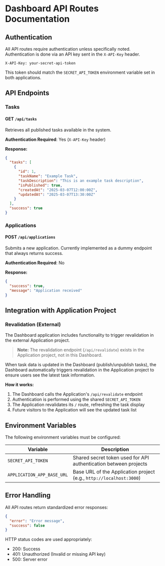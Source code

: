 # Dashboard API Routes Documentation

## Authentication

All API routes require authentication unless specifically noted. Authentication is done via an API key sent in the `X-API-Key` header.

```
X-API-Key: your-secret-api-token
```

This token should match the `SECRET_API_TOKEN` environment variable set in both applications.

## API Endpoints

### Tasks

#### GET `/api/tasks`

Retrieves all published tasks available in the system.

**Authentication Required**: Yes (`X-API-Key` header)

**Response:**

```json
{
  "tasks": [
    {
      "id": 1,
      "taskName": "Example Task",
      "taskDescription": "This is an example task description",
      "isPublished": true,
      "createdAt": "2025-03-07T12:00:00Z",
      "updatedAt": "2025-03-07T13:30:00Z"
    }
  ],
  "success": true
}
```

### Applications

#### POST `/api/applications`

Submits a new application. Currently implemented as a dummy endpoint that always returns success.

**Authentication Required**: No

**Response:**

```json
{
  "success": true,
  "message": "Application received"
}
```

## Integration with Application Project

### Revalidation (External)

The Dashboard application includes functionality to trigger revalidation in the external Application project.

> **Note:** The revalidation endpoint (`/api/revalidate`) exists in the Application project, not in this Dashboard.

When task data is updated in the Dashboard (publish/unpublish tasks), the Dashboard automatically triggers revalidation in the Application project to ensure users see the latest task information.

**How it works:**

1. The Dashboard calls the Application's `/api/revalidate` endpoint
2. Authentication is performed using the shared `SECRET_API_TOKEN`
3. The Application revalidates its `/` route, refreshing the task display
4. Future visitors to the Application will see the updated task list

## Environment Variables

The following environment variables must be configured:

| Variable                   | Description                                                         |
| -------------------------- | ------------------------------------------------------------------- |
| `SECRET_API_TOKEN`         | Shared secret token used for API authentication between projects    |
| `APPLICATION_APP_BASE_URL` | Base URL of the Application project (e.g., `http://localhost:3000`) |

## Error Handling

All API routes return standardized error responses:

```json
{
  "error": "Error message",
  "success": false
}
```

HTTP status codes are used appropriately:

- 200: Success
- 401: Unauthorized (Invalid or missing API key)
- 500: Server error
